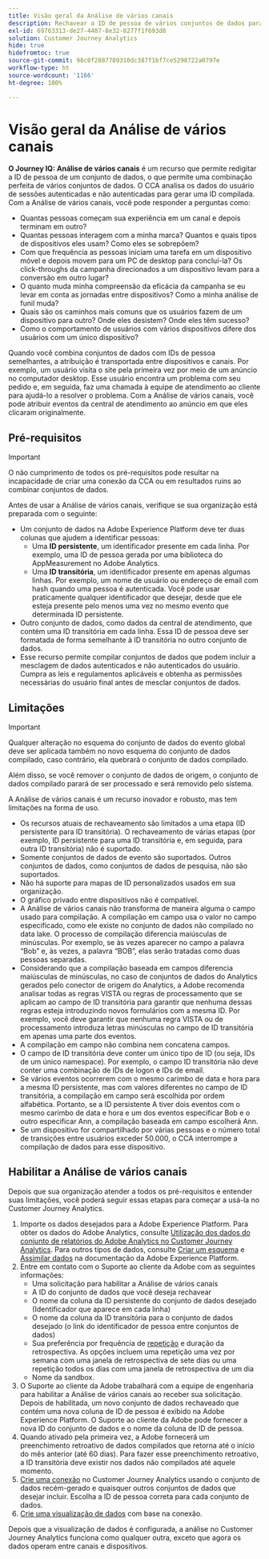 ```yaml
---
title: Visão geral da Análise de vários canais
description: Rechavear a ID de pessoa de vários conjuntos de dados para compilar um conjunto de pessoas.
exl-id: 69763313-de27-4487-8e32-8277f1f693d8
solution: Customer Journey Analytics
hide: true
hidefromtoc: true
source-git-commit: 98c0f2887789310dc387f1bf7ce5298722a0797e
workflow-type: ht
source-wordcount: '1166'
ht-degree: 100%

---
```



# Visão geral da Análise de vários canais

**O Journey IQ: Análise de vários canais** é um recurso que permite redigitar a ID de pessoa de um conjunto de dados, o que permite uma combinação perfeita de vários conjuntos de dados. O CCA analisa os dados do usuário de sessões autenticadas e não autenticadas para gerar uma ID compilada. Com a Análise de vários canais, você pode responder a perguntas como:

* Quantas pessoas começam sua experiência em um canal e depois terminam em outro?
* Quantas pessoas interagem com a minha marca? Quantos e quais tipos de dispositivos eles usam? Como eles se sobrepõem?
* Com que frequência as pessoas iniciam uma tarefa em um dispositivo móvel e depois movem para um PC de desktop para concluí-la? Os click-throughs da campanha direcionados a um dispositivo levam para a conversão em outro lugar?
* O quanto muda minha compreensão da eficácia da campanha se eu levar em conta as jornadas entre dispositivos? Como a minha análise de funil muda?
* Quais são os caminhos mais comuns que os usuários fazem de um dispositivo para outro? Onde eles desistem? Onde eles têm sucesso?
* Como o comportamento de usuários com vários dispositivos difere dos usuários com um único dispositivo?

Quando você combina conjuntos de dados com IDs de pessoa semelhantes, a atribuição é transportada entre dispositivos e canais. Por exemplo, um usuário visita o site pela primeira vez por meio de um anúncio no computador desktop. Esse usuário encontra um problema com seu pedido e, em seguida, faz uma chamada à equipe de atendimento ao cliente para ajudá-lo a resolver o problema. Com a Análise de vários canais, você pode atribuir eventos da central de atendimento ao anúncio em que eles clicaram originalmente.

## Pré-requisitos

>[!IMPORTANT]
>
>O não cumprimento de todos os pré-requisitos pode resultar na incapacidade de criar uma conexão da CCA ou em resultados ruins ao combinar conjuntos de dados.

Antes de usar a Análise de vários canais, verifique se sua organização está preparada com o seguinte:

* Um conjunto de dados na Adobe Experience Platform deve ter duas colunas que ajudem a identificar pessoas:
   * Uma **ID persistente**, um identificador presente em cada linha. Por exemplo, uma ID de pessoa gerada por uma biblioteca do AppMeasurement no Adobe Analytics.
   * Uma **ID transitória**, um identificador presente em apenas algumas linhas. Por exemplo, um nome de usuário ou endereço de email com hash quando uma pessoa é autenticada. Você pode usar praticamente qualquer identificador que desejar, desde que ele esteja presente pelo menos uma vez no mesmo evento que determinada ID persistente.
* Outro conjunto de dados, como dados da central de atendimento, que contém uma ID transitória em cada linha. Essa ID de pessoa deve ser formatada de forma semelhante à ID transitória no outro conjunto de dados.
* Esse recurso permite compilar conjuntos de dados que podem incluir a mesclagem de dados autenticados e não autenticados do usuário. Cumpra as leis e regulamentos aplicáveis e obtenha as permissões necessárias do usuário final antes de mesclar conjuntos de dados.

## Limitações

>[!IMPORTANT]
>
>Qualquer alteração no esquema do conjunto de dados do evento global deve ser aplicada também no novo esquema do conjunto de dados compilado, caso contrário, ela quebrará o conjunto de dados compilado.
>
>Além disso, se você remover o conjunto de dados de origem, o conjunto de dados compilado parará de ser processado e será removido pelo sistema.

A Análise de vários canais  é um recurso inovador e robusto, mas tem limitações na forma de uso.

* Os recursos atuais de rechaveamento são limitados a uma etapa (ID persistente para ID transitória). O rechaveamento de várias etapas (por exemplo, ID persistente para uma ID transitória e, em seguida, para outra ID transitória) não é suportado.
* Somente conjuntos de dados de evento são suportados. Outros conjuntos de dados, como conjuntos de dados de pesquisa, não são suportados.
* Não há suporte para mapas de ID personalizados usados em sua organização.
* O gráfico privado entre dispositivos não é compatível.
* A Análise de vários canais não transforma de maneira alguma o campo usado para compilação. A compilação em campo usa o valor no campo especificado, como ele existe no conjunto de dados não compilado no data lake. O processo de compilação diferencia maiúsculas de minúsculas. Por exemplo, se às vezes aparecer no campo a palavra “Bob” e, às vezes, a palavra “BOB”, elas serão tratadas como duas pessoas separadas.
* Considerando que a compilação baseada em campos diferencia maiúsculas de minúsculas, no caso de conjuntos de dados do Analytics gerados pelo conector de origem do Analytics, a Adobe recomenda analisar todas as regras VISTA ou regras de processamento que se aplicam ao campo de ID transitória para garantir que nenhuma dessas regras esteja introduzindo novos formulários com a mesma ID. Por exemplo, você deve garantir que nenhuma regra VISTA ou de processamento introduza letras minúsculas no campo de ID transitória em apenas uma parte dos eventos.
* A compilação em campo não combina nem concatena campos.
* O campo de ID transitória deve conter um único tipo de ID (ou seja, IDs de um único namespace). Por exemplo, o campo ID transitória não deve conter uma combinação de IDs de logon e IDs de email.
* Se vários eventos ocorrerem com o mesmo carimbo de data e hora para a mesma ID persistente, mas com valores diferentes no campo de ID transitória, a compilação em campo será escolhida por ordem alfabética. Portanto, se a ID persistente A tiver dois eventos com o mesmo carimbo de data e hora e um dos eventos especificar Bob e o outro especificar Ann, a compilação baseada em campo escolherá Ann.
* Se um dispositivo for compartilhado por várias pessoas e o número total de transições entre usuários exceder 50.000, o CCA interrompe a compilação de dados para esse dispositivo.

## Habilitar a Análise de vários canais

Depois que sua organização atender a todos os pré-requisitos e entender suas limitações, você poderá seguir essas etapas para começar a usá-la no Customer Journey Analytics.

1. Importe os dados desejados para a Adobe Experience Platform. Para obter os dados do Adobe Analytics, consulte [Utilização dos dados do conjunto de relatórios do Adobe Analytics no Customer Journey Analytics](/help/getting-started/aa-vs-cja/aa-data-in-cja.md). Para outros tipos de dados, consulte [Criar um esquema](https://experienceleague.adobe.com/docs/experience-platform/xdm/tutorials/create-schema-ui.html?lang=pt-BR) e [Assimilar dados](https://experienceleague.adobe.com/docs/experience-platform/ingestion/home.html?lang=pt-BR) na documentação da Adobe Experience Platform.
1. Entre em contato com o Suporte ao cliente da Adobe com as seguintes informações:
   * Uma solicitação para habilitar a Análise de vários canais
   * A ID do conjunto de dados que você deseja rechavear
   * O nome da coluna da ID persistente do conjunto de dados desejado (Identificador que aparece em cada linha)
   * O nome da coluna da ID transitória para o conjunto de dados desejado (o link do identificador de pessoa entre conjuntos de dados)
   * Sua preferência por frequência de [repetição](replay.md) e duração da retrospectiva. As opções incluem uma repetição uma vez por semana com uma janela de retrospectiva de sete dias ou uma repetição todos os dias com uma janela de retrospectiva de um dia
   * Nome da sandbox.
1. O Suporte ao cliente da Adobe trabalhará com a equipe de engenharia para habilitar a Análise de vários canais ao receber sua solicitação. Depois de habilitada, um novo conjunto de dados rechaveado que contém uma nova coluna de ID de pessoa é exibido na Adobe Experience Platform. O Suporte ao cliente da Adobe pode fornecer a nova ID do conjunto de dados e o nome da coluna de ID de pessoa.
1. Quando ativado pela primeira vez, a Adobe fornecerá um preenchimento retroativo de dados compilados que retorna até o início do mês anterior (até 60 dias). Para fazer esse preenchimento retroativo, a ID transitória deve existir nos dados não compilados até aquele momento.
1. [Crie uma conexão](/help/connections/create-connection.md) no Customer Journey Analytics usando o conjunto de dados recém-gerado e quaisquer outros conjuntos de dados que desejar incluir. Escolha a ID de pessoa correta para cada conjunto de dados.
1. [Crie uma visualização de dados](/help/data-views/create-dataview.md) com base na conexão.

<!-- To do: Paragraph on backfill once product and marketing determine the best way forward. -->

Depois que a visualização de dados é configurada, a análise no Customer Journey Analytics funciona como qualquer outra, exceto que agora os dados operam entre canais e dispositivos.
